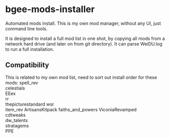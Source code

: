 # bgee-mods-installer

Automated mods install.
This is my own mod manager, without any UI, just command line tools.

It is designed to install a full mod list in one shot, by copying all mods from a network hard drive (and later on from git directory).
It can parse WeiDU.log to run a full installation.

## Compatibility

This is related to my own mod list, need to sort out install order for these mods:
spell_rev         
celestials        
EEex              
rr                
thepicturestandard
wsr               
item_rev
ArtisansKitpack
faiths_and_powers 
ViconiaRevamped   
cdtweaks          
dw_talents        
stratagems        
PPE               
